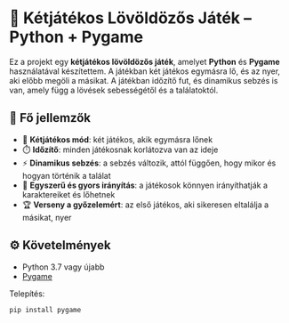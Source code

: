 # 🔫 Kétjátékos Lövöldözős Játék – Python + Pygame

Ez a projekt egy **kétjátékos lövöldözős játék**, amelyet **Python** és **Pygame** használatával készítettem. A játékban két játékos egymásra lő, és az nyer, aki előbb megöli a másikat. A játékban időzítő fut, és dinamikus sebzés is van, amely függ a lövések sebességétől és a találatoktól.

## 🧩 Fő jellemzők

- 🔫 **Kétjátékos mód**: két játékos, akik egymásra lőnek
- ⏱️ **Időzítő**: minden játékosnak korlátozva van az ideje
- ⚡ **Dinamikus sebzés**: a sebzés változik, attól függően, hogy mikor és hogyan történik a találat
- 🧠 **Egyszerű és gyors irányítás**: a játékosok könnyen irányíthatják a karaktereiket és lőhetnek
- 🏆 **Verseny a győzelemért**: az első játékos, aki sikeresen eltalálja a másikat, nyer

## ⚙️ Követelmények

- Python 3.7 vagy újabb
- [Pygame](https://www.pygame.org/)

Telepítés:

```bash
pip install pygame
